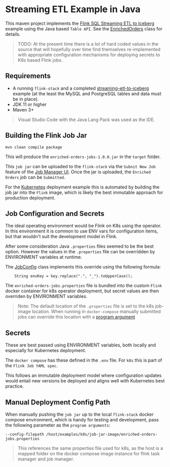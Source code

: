 # Streaming ETL Example in Java

This maven project implements the [Flink SQL Streaming ETL to Iceberg](../streaming-etl-to-iceberg/) example using the Java based `Table API`.  See the [EnrichedOrders](src/main/java/io/idstudios/flink/jobs/EnrichedOrders.java) class for details.

> TODO: At the present time there is a lot of hard coded values in the source that will hopefully over time find themselves re-implemented with appropriate configuration mechanisms for deploying secrets to K8s based Flink jobs.

## Requirements

- A running `flink-stack` and a completed [streaming-etl-to-iceberg](../streaming-etl-to-iceberg/) example (at the least the MySQL and PostgreSQL tables and data must be in place).
- JDK 11 or higher
- Maven 3+

> Visual Studio Code with the Java Lang Pack was used as the IDE.

## Building the Flink Job Jar

```
mvn clean compile package
```

This will produce the `enriched-orders-jobs-1.0.0.jar` in the `target` folder.

This `job jar` can be uploaded to the `flink-stack` via the `Subnit New Job` feature of the  [Job Manager UI](http://localhost:8081).  Once the jar is uploaded, the `Enriched Orders` job can be `Submitted`.

For the [Kubernetes](../k8s/) deployment example this is automated by building the job jar into the `Flink` image, which is likely the best immutable approach for production deployment.

## Job Configuration and Secrets
The ideal operating environment would be Flink on K8s using the operator.  In this environment it is common to use ENV vars for configuration items, but that wouldn't suit the development model in Flink.

After some consideration Java `.properties` files seemed to be the best option.  However the values in the `.properties` file can be overridden by ENVIRONMENT variables at runtime.

The [JobConfig](src/main/java/io/idstudios/flink/jobs/JobConfig.java) class implements this override using the following formula:

```
    String envKey = key.replace(".", "_").toUpperCase();

```

The `enriched-orders-jobs.properties` file is bundled into the custom `Flink` docker container for k8s operator deployment, but secret values are then overriden by ENVIRONMENT variables.  

> Note: The default location of the `.properties` file is set to the k8s job-image location.  When running in `docker-compose` manually submitted jobs can override this location with a [program argument](#manual-deployment-config-path)

## Secrets
These are best passed using ENVIRONMENT variables, both locally and especially for Kubernetes deployment.

The `docker compose` has these defined in the `.env` file.  For `k8s` this is part of the `Flink Job YAML spec`.

This follows an immutable deployment model where configuration updates would entail new versions be deployed and aligns well with Kubernetes best practice.

## Manual Deployment Config Path
When manually pushing the `job jar` up to the local `flink-stack` docker compose environment, which is handy for testing and development, pass the following parameter as the `program arguments`:

```
--config-filepath /host/examples/k8s/job-jar-image/enriched-orders-jobs.properties
```

> This references the same properties file used for k8s, as the host is a mapped folder on the docker compose image instance for flink task manager and job manager.
